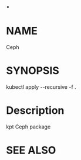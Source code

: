 .
==================================================

# NAME

  Ceph

# SYNOPSIS

  kubectl apply --recursive -f .

# Description

kpt Ceph package

# SEE ALSO

